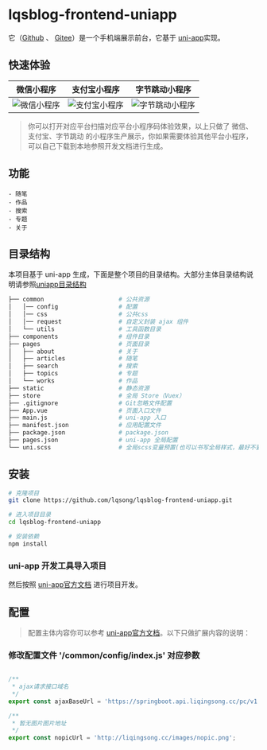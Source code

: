 # lqsblog-frontend-uniapp

它（[Github](https://github.com/lqsong/lqsblog-frontend-uniapp) 、 [Gitee](https://gitee.com/lqsong/lqsblog-frontend-uniapp)）是一个手机端展示前台，它基于 [uni-app](https://uniapp.dcloud.io)实现。

## 快速体验

| 微信小程序 | 支付宝小程序  | 字节跳动小程序  |
| --- | --- |--- |
| ![微信小程序](http://uploads.liqingsong.cc/20200531/583057e8-8bab-4eee-b5a0-bec915089c0c.jpg)  | ![支付宝小程序](http://uploads.liqingsong.cc/20210106/fd8662ce-8f8a-4bca-8bf0-170a3fb30a31.jpg) |![字节跳动小程序](http://uploads.liqingsong.cc/20210108/a174ce14-6691-4206-8482-cd1be2cabf73.png) |

> 你可以打开对应平台扫描对应平台小程序码体验效果，以上只做了 微信、支付宝、字节跳动 的小程序生产展示，你如果需要体验其他平台小程序，可以自己下载到本地参照开发文档进行生成。 

## 功能

```
- 随笔
- 作品
- 搜索
- 专题
- 关于
```

## 目录结构

本项目基于 uni-app 生成，下面是整个项目的目录结构。大部分主体目录结构说明请参照[uniapp目录结构](https://uniapp.dcloud.io/frame?id=%e7%9b%ae%e5%bd%95%e7%bb%93%e6%9e%84)

```bash
├── common                     # 公共资源
│   │── config                 # 配置
│   │── css                    # 公共css
│   │── request                # 自定义封装 ajax 组件
│   └── utils                  # 工具函数目录
├── components                 # 组件目录
├── pages                      # 页面目录
│   ├── about                  # 关于
│   ├── articles               # 随笔
│   ├── search                 # 搜索
│   ├── topics                 # 专题
│   └── works                  # 作品
├── static                     # 静态资源
├── store                      # 全局 Store（Vuex）
├── .gitignore                 # Git忽略文件配置
├── App.vue                    # 页面入口文件
├── main.js                    # uni-app 入口
├── manifest.json              # 应用配置文件
├── package.json               # package.json
├── pages.json                 # uni-app 全局配置
└── uni.scss                   # 全局scss变量预置(也可以书写全局样式，最好不要，会多次打包)
```

## 安装

```bash
# 克隆项目
git clone https://github.com/lqsong/lqsblog-frontend-uniapp.git

# 进入项目目录
cd lqsblog-frontend-uniapp

# 安装依赖
npm install

```

### uni-app 开发工具导入项目

然后按照 [uni-app官方文档](https://uniapp.dcloud.io) 进行项目开发。



## 配置

> 配置主体内容你可以参考 [uni-app官方文档](https://uniapp.dcloud.io/collocation/pages)。以下只做扩展内容的说明：

### 修改配置文件 '/common/config/index.js' 对应参数

```js

/**
 * ajax请求接口域名
 */
export const ajaxBaseUrl = 'https://springboot.api.liqingsong.cc/pc/v1';

/**
 * 暂无图片图片地址
 */
export const nopicUrl = 'http://liqingsong.cc/images/nopic.png';
```


